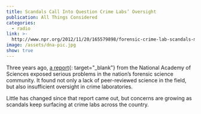 ```yaml
---
title: Scandals Call Into Question Crime Labs’ Oversight
publication: All Things Considered
categories:
  - radio
link: >-
  http://www.npr.org/2012/11/20/165579898/forensic-crime-lab-scandals-may-be-due-to-oversight
image: /assets/dna-pic.jpg
show: true
---
```


Three years ago,&nbsp;[a report](http://www.nytimes.com/2009/02/19/us/19forensics.html){: target="_blank"}&nbsp;from the National Academy of Sciences exposed serious problems in the nation’s forensic science community. It found not only a lack of peer-reviewed science in the field, but also insufficient oversight in crime laboratories.

Little has changed since that report came out, but concerns are growing as scandals keep surfacing at crime labs across the country.
